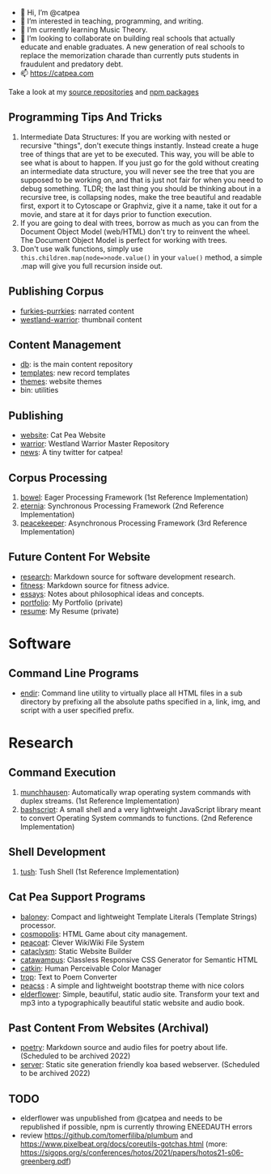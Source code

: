- 👋 Hi, I’m @catpea
- 👀 I’m interested in teaching, programming, and writing.
- 🌱 I’m currently learning Music Theory.
- 💞️ I’m looking to collaborate on building real schools that actually educate and enable graduates. A new generation of real schools to replace the memorization charade than currently puts students in fraudulent and predatory debt.
- 📫 https://catpea.com

Take a look at my [source repositories](https://github.com/catpea?tab=repositories&q=&type=source&language=&sort=) and [npm packages](https://www.npmjs.com/~catpea)

## Programming Tips And Tricks
1. Intermediate Data Structures: If you are working with nested or recursive "things", don't execute things instantly. Instead create a huge tree of things that are yet to be executed. This way, you will be able to see what is about to happen. If you just go for the gold without creating an intermediate data structure, you will never see the tree that you are supposed to be working on, and that is just not fair for when you need to debug something. TLDR; the last thing you should be thinking about in a recursive tree, is collapsing nodes, make the tree beautiful and readable first, export it to Cytoscape or Graphviz, give it a name, take it out for a movie, and stare at it for days prior to function execution.
2. If you are going to deal with trees, borrow as much as you can from the Document Object Model (web/HTML) don't try to reinvent the wheel. The Document Object Model is perfect for working with trees.
3. Don't use walk functions, simply use ```this.children.map(node=>node.value()``` in your ```value()``` method, a simple .map will give you full recursion inside out.

## Publishing Corpus
- [furkies-purrkies]: narrated content
- [westland-warrior]: thumbnail content

## Content Management
- [db]: is the main content repository
- [templates]: new record templates
- [themes]: website themes
- bin: utilities

## Publishing
- [website]: Cat Pea Website
- [warrior]: Westland Warrior Master Repository
- [news]: A tiny twitter for catpea!

## Corpus Processing
1. [bowel]: Eager Processing Framework (1st Reference Implementation)
2. [eternia]: Synchronous Processing Framework (2nd Reference Implementation)
3. [peacekeeper]: Asynchronous Processing Framework (3rd Reference Implementation)

## Future Content For Website
- [research]: Markdown source for software development research.
- [fitness]: Markdown source for fitness advice.
- [essays]: Notes about philosophical ideas and concepts.
- [portfolio]: My Portfolio (private)
- [resume]: My Resume (private)

# Software

## Command Line Programs
- [endir]: Command line utility to virtually place all HTML files in a sub directory by prefixing all the absolute paths specified in a, link, img, and script with a user specified prefix.

# Research

## Command Execution
1. [munchhausen]: Automatically wrap operating system commands with duplex streams. (1st Reference Implementation)
2. [bashscript]: A small shell and a very lightweight JavaScript library meant to convert Operating System commands to functions. (2nd Reference Implementation)

## Shell Development
1. [tush]: Tush Shell (1st Reference Implementation)

## Cat Pea Support Programs
- [baloney]: Compact and lightweight Template Literals (Template Strings) processor.
- [cosmopolis]: HTML Game about city management.
- [peacoat]: Clever WikiWiki File System
- [cataclysm]: Static Website Builder
- [catawampus]: Classless Responsive CSS Generator for Semantic HTML
- [catkin]: Human Perceivable Color Manager
- [trop]: Text to Poem Converter
- [peacss] : A simple and lightweight bootstrap theme with nice colors
- [elderflower]: Simple, beautiful, static audio site. Transform your text and mp3 into a typographically beautiful static website and audio book.

## Past Content From Websites (Archival)
- [poetry]: Markdown source and audio files for poetry about life. (Scheduled to be archived 2022)
- [server]: Static site generation friendly koa based webserver. (Scheduled to be archived 2022)

## TODO
- elderflower was unpublished from @catpea and needs to be republished if possible, npm is currently throwing ENEEDAUTH errors 
- review https://github.com/tomerfiliba/plumbum and https://www.pixelbeat.org/docs/coreutils-gotchas.html (more: https://sigops.org/s/conferences/hotos/2021/papers/hotos21-s06-greenberg.pdf)



[website]: https://github.com/catpea/website
[news]: https://github.com/catpea/news
[song]: https://github.com/catpea/song
[homepage]: https://github.com/catpea/homepage
[warrior]: https://github.com/catpea/warrior
[poetry]: https://github.com/catpea/poetry
[research]: https://github.com/catpea/research
[fitness]: https://github.com/catpea/fitness
[essays]: https://github.com/catpea/essays
[portfolio]: https://github.com/catpea/portfolio
[resume]: https://github.com/catpea/resume
[server]: https://github.com/catpea/server
[cataclysm]: https://github.com/catpea/cataclysm
[catawampus]: https://github.com/catpea/catawampus
[catkin]: https://github.com/catpea/catkin
[bowel]: https://github.com/catpea/bowel
[baloney]: https://github.com/catpea/baloney
[trop]: https://github.com/catpea/trop
[cosmopolis]: https://github.com/catpea/cosmopolis
[elderflower]: https://github.com/catpea/elderflower
[peacss]: https://github.com/catpea/peacss
[peacekeeper]: https://github.com/catpea/peacekeeper
[peacoat]: https://github.com/catpea/peacoat

[db]: https://github.com/catpea/db
[bin]: https://github.com/catpea/bin
[templates]: https://github.com/catpea/templates
[furkies-purrkies]: https://github.com/catpea/furkies-purrkies
[westland-warrior]: https://github.com/catpea/westland-warrior

[eternia]: https://github.com/catpea/eternia

[bashscript]: https://github.com/catpea/bashscript
[munchhausen]: https://github.com/catpea/munchhausen
[tush]: https://github.com/catpea/tush

[endir]: https://github.com/catpea/endir
[themes]: https://github.com/catpea/themes
